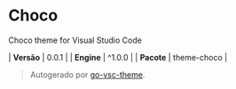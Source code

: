 # Choco

Choco theme for Visual Studio Code

| **Versão** | 0.0.1 |
| **Engine** | ^1.0.0 |
| **Pacote** | theme-choco |

> Autogerado por [go-vsc-theme](https://github.com/natalbu/go-vsc-theme).

